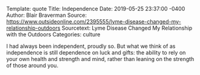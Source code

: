 Template: quote
Title: Independence
Date:   2019-05-25 23:37:00 -0400
Author: Blair Braverman
Source: https://www.outsideonline.com/2395555/lyme-disease-changed-my-relationship-outdoors
Sourcetext: Lyme Disease Changed My Relationship with the Outdoors
Categories: culture

I had always been independent, proudly so. 
But what we think of as independence is still dependence on luck and gifts: the ability to rely on your own health and strength and mind, rather than leaning on the strength of those around you.